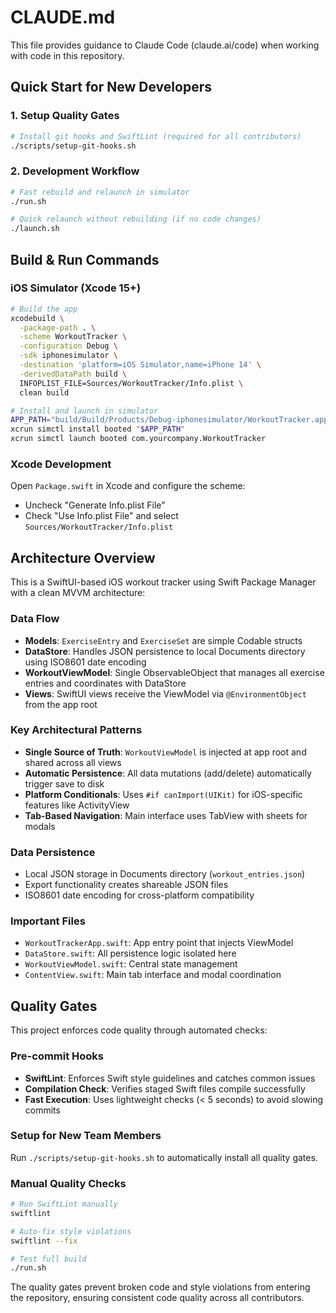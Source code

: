 # CLAUDE.md

This file provides guidance to Claude Code (claude.ai/code) when working with code in this repository.

## Quick Start for New Developers

### 1. Setup Quality Gates
```bash
# Install git hooks and SwiftLint (required for all contributors)
./scripts/setup-git-hooks.sh
```

### 2. Development Workflow
```bash
# Fast rebuild and relaunch in simulator
./run.sh

# Quick relaunch without rebuilding (if no code changes)
./launch.sh
```

## Build & Run Commands

### iOS Simulator (Xcode 15+)
```bash
# Build the app
xcodebuild \
  -package-path . \
  -scheme WorkoutTracker \
  -configuration Debug \
  -sdk iphonesimulator \
  -destination 'platform=iOS Simulator,name=iPhone 14' \
  -derivedDataPath build \
  INFOPLIST_FILE=Sources/WorkoutTracker/Info.plist \
  clean build

# Install and launch in simulator
APP_PATH="build/Build/Products/Debug-iphonesimulator/WorkoutTracker.app"
xcrun simctl install booted "$APP_PATH"
xcrun simctl launch booted com.yourcompany.WorkoutTracker
```

### Xcode Development
Open `Package.swift` in Xcode and configure the scheme:
- Uncheck "Generate Info.plist File" 
- Check "Use Info.plist File" and select `Sources/WorkoutTracker/Info.plist`

## Architecture Overview

This is a SwiftUI-based iOS workout tracker using Swift Package Manager with a clean MVVM architecture:

### Data Flow
- **Models**: `ExerciseEntry` and `ExerciseSet` are simple Codable structs
- **DataStore**: Handles JSON persistence to local Documents directory using ISO8601 date encoding
- **WorkoutViewModel**: Single ObservableObject that manages all exercise entries and coordinates with DataStore
- **Views**: SwiftUI views receive the ViewModel via `@EnvironmentObject` from the app root

### Key Architectural Patterns
- **Single Source of Truth**: `WorkoutViewModel` is injected at app root and shared across all views
- **Automatic Persistence**: All data mutations (add/delete) automatically trigger save to disk
- **Platform Conditionals**: Uses `#if canImport(UIKit)` for iOS-specific features like ActivityView
- **Tab-Based Navigation**: Main interface uses TabView with sheets for modals

### Data Persistence
- Local JSON storage in Documents directory (`workout_entries.json`)
- Export functionality creates shareable JSON files
- ISO8601 date encoding for cross-platform compatibility

### Important Files
- `WorkoutTrackerApp.swift`: App entry point that injects ViewModel
- `DataStore.swift`: All persistence logic isolated here
- `WorkoutViewModel.swift`: Central state management
- `ContentView.swift`: Main tab interface and modal coordination

## Quality Gates

This project enforces code quality through automated checks:

### Pre-commit Hooks
- **SwiftLint**: Enforces Swift style guidelines and catches common issues
- **Compilation Check**: Verifies staged Swift files compile successfully
- **Fast Execution**: Uses lightweight checks (< 5 seconds) to avoid slowing commits

### Setup for New Team Members
Run `./scripts/setup-git-hooks.sh` to automatically install all quality gates.

### Manual Quality Checks
```bash
# Run SwiftLint manually
swiftlint

# Auto-fix style violations
swiftlint --fix

# Test full build
./run.sh
```

The quality gates prevent broken code and style violations from entering the repository, ensuring consistent code quality across all contributors.